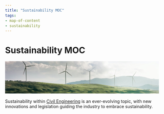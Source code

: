 ```yaml
---
title: "Sustainability MOC"
tags: 
- map-of-content
- sustainability
---
```

# Sustainability MOC

![windturbines](attachments/wind.png)

Sustainability within [Civil Engineering](notes/Civil%20Engineering%20MOC/Civil%20Engineering%20MOC.md) is an ever-evolving topic, with new innovations and legislation guiding the industry to embrace sustainability.





